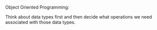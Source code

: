 Object Oriented Programming:

Think about data types first and then decide what operations we need associated with those data types.





